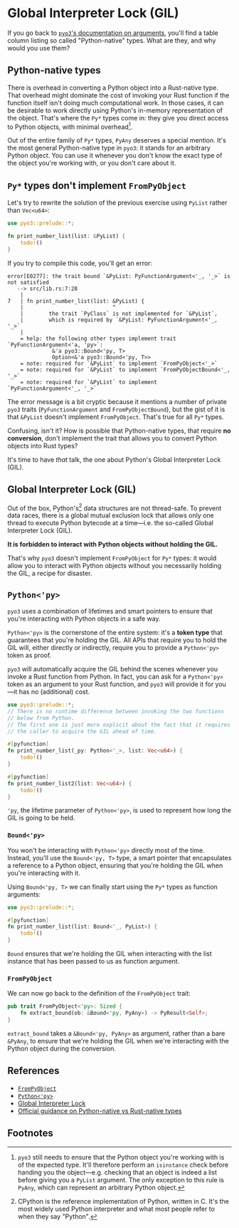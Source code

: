 # Global Interpreter Lock (GIL)

If you go back to [`pyo3`'s documentation on arguments](https://pyo3.rs/v0.22.0/conversions/tables#argument-types),
you'll find a table column listing so called "Python-native" types.
What are they, and why would you use them?

## Python-native types

There is overhead in converting a Python object into a Rust-native type.\
That overhead might dominate the cost of invoking your Rust function if the function itself isn't doing much
computational work. In those cases, it can be desirable to work directly using Python's in-memory representation of the object.
That's where the `Py*` types come in: they give you direct access to Python objects, with minimal overhead[^type-check].

Out of the entire family of `Py*` types, `PyAny` deserves a special mention.
It's the most general Python-native type in `pyo3`: it stands for an arbitrary Python object.
You can use it whenever you don't know the exact type of the object you're working with, or you don't care about it.

## `Py*` types don't implement `FromPyObject`

Let's try to rewrite the solution of the previous exercise using `PyList` rather than `Vec<u64>`:

```rust
use pyo3::prelude::*;

fn print_number_list(list: &PyList) {
    todo!()
}
```

If you try to compile this code, you'll get an error:

```text
error[E0277]: the trait bound `&PyList: PyFunctionArgument<'_, '_>` is not satisfied
   --> src/lib.rs:7:28
    |
7   | fn print_number_list(list: &PyList) {
    |                            ^ 
    |        the trait `PyClass` is not implemented for `&PyList`, 
    |        which is required by `&PyList: PyFunctionArgument<'_, '_>`
    |
    = help: the following other types implement trait `PyFunctionArgument<'a, 'py>`:
              &'a pyo3::Bound<'py, T>
              Option<&'a pyo3::Bound<'py, T>>
    = note: required for `&PyList` to implement `FromPyObject<'_>`
    = note: required for `&PyList` to implement `FromPyObjectBound<'_, '_>`
    = note: required for `&PyList` to implement `PyFunctionArgument<'_, '_>`
```

The error message is a bit cryptic because it mentions a number of private `pyo3` traits (`PyFunctionArgument` and
`FromPyObjectBound`), but the gist of it is that `&PyList` doesn't implement `FromPyObject`. That's
true for all `Py*` types.

Confusing, isn't it? How is possible that Python-native types, that require **no conversion**, don't implement the
trait that allows you to convert Python objects into Rust types?

It's time to have _that_ talk, the one about Python's Global Interpreter Lock (GIL).

## Global Interpreter Lock (GIL)

Out of the box, Python's[^cpython] data structures are not thread-safe. To prevent data races, there is a global
mutual exclusion lock that allows only one thread to execute Python bytecode at a time—i.e. the so-called
Global Interpreter Lock (GIL).

**It is forbidden to interact with Python objects without holding the GIL.**

That's why `pyo3` doesn't implement `FromPyObject` for `Py*` types: it would allow you to interact with Python objects
without you necessarily holding the GIL, a recipe for disaster.

## `Python<'py>`

`pyo3` uses a combination of lifetimes and smart pointers to ensure that you're interacting with Python objects
in a safe way.

`Python<'py>` is the cornerstone of the entire system: it's a **token type** that guarantees that you're holding the GIL.
All APIs that require you to hold the GIL will, either directly or indirectly, require you to provide a `Python<'py>`
token as proof.

`pyo3` will automatically acquire the GIL behind the scenes whenever you invoke a Rust function from Python. In fact,
you can ask for a `Python<'py>` token as an argument to your Rust function, and `pyo3` will provide it for you—it has
no (additional) cost.

```rust
use pyo3::prelude::*;
// There is no runtime difference between invoking the two functions
// below from Python.
// The first one is just more explicit about the fact that it requires
// the caller to acquire the GIL ahead of time.

#[pyfunction]
fn print_number_list(_py: Python<'_>, list: Vec<u64>) {
    todo!()
}

#[pyfunction]
fn print_number_list2(list: Vec<u64>) {
    todo!()
}
```

`'py`, the lifetime parameter of `Python<'py>`, is used to represent how long the GIL is going to be held.

### `Bound<'py>`

You won't be interacting with `Python<'py>` directly most of the time.\
Instead, you'll use the `Bound<'py, T>` type, a smart pointer that encapsulates a reference to a Python object, ensuring
that you're holding the GIL when you're interacting with it.

Using `Bound<'py, T>` we can finally start using the `Py*` types as function arguments:

```rust
use pyo3::prelude::*;

#[pyfunction]
fn print_number_list(list: Bound<'_, PyList>) {
    todo!()
}
```

`Bound` ensures that we're holding the GIL when interacting with the list instance that has been passed to us
as function argument.

### `FromPyObject`

We can now go back to the definition of the `FromPyObject` trait:

```rust
pub trait FromPyObject<'py>: Sized {
    fn extract_bound(ob: &Bound<'py, PyAny>) -> PyResult<Self>;
}
```

`extract_bound` takes a `&Bound<'py, PyAny>` as argument, rather than a bare `&PyAny`, to ensure that we're holding the GIL
when we're interacting with the Python object during the conversion.

## References

- [`FromPyObject`](https://docs.rs/pyo3/0.23.3/pyo3/conversion/trait.FromPyObject.html)
- [`Python<'py>`](https://docs.rs/pyo3/0.23.3/pyo3/marker/struct.Python.html)
- [Global Interpreter Lock](https://docs.python.org/3/c-api/init.html#thread-state-and-the-global-interpreter-lock)
- [Official guidance on Python-native vs Rust-native types](https://pyo3.rs/v0.22.0/conversions/tables#using-rust-library-types-vs-python-native-types)

## Footnotes

[^type-check]: `pyo3` still needs to ensure that the Python object you're working with is of the expected type.
It'll therefore perform an `isinstance` check before handing you the object—e.g.
checking that an object is indeed a list before giving you a `PyList` argument. The only exception to this rule
is `PyAny`, which can represent an arbitrary Python object.

[^cpython]: CPython is the reference implementation of Python, written in C.
It's the most widely used Python interpreter and what most people refer to when they say "Python".
